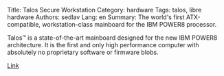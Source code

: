 Title: Talos Secure Workstation
Category: hardware
Tags: talos, libre hardware
Authors: sedlav
Lang: en
Summary: The world's first ATX-compatible, workstation-class mainboard for the IBM POWER8 processor.

Talos™ is a state-of-the-art mainboard designed for the new IBM POWER8 architecture. It is the first and only high performance computer with absolutely no proprietary software or firmware blobs.

[Link](https://www.crowdsupply.com/raptor-computing-systems/talos-secure-workstation)